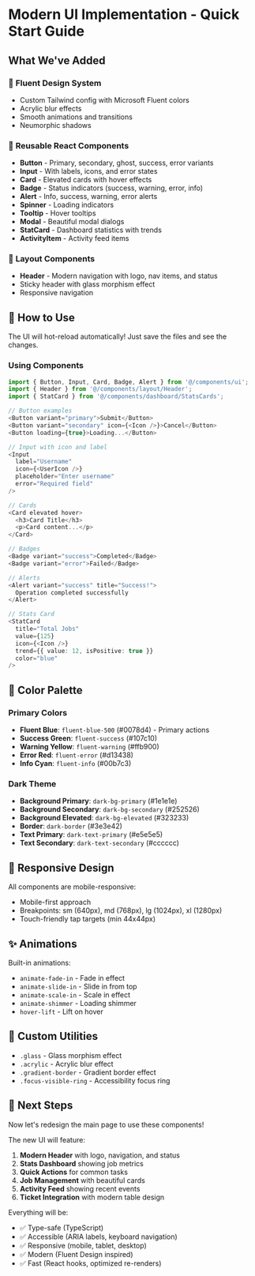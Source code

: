 # Modern UI Implementation - Quick Start Guide

## What We've Added

### 🎨 **Fluent Design System**
- Custom Tailwind config with Microsoft Fluent colors
- Acrylic blur effects
- Smooth animations and transitions
- Neumorphic shadows

### 🧩 **Reusable React Components**
- **Button** - Primary, secondary, ghost, success, error variants
- **Input** - With labels, icons, and error states
- **Card** - Elevated cards with hover effects
- **Badge** - Status indicators (success, warning, error, info)
- **Alert** - Info, success, warning, error alerts
- **Spinner** - Loading indicators
- **Tooltip** - Hover tooltips
- **Modal** - Beautiful modal dialogs
- **StatCard** - Dashboard statistics with trends
- **ActivityItem** - Activity feed items

### 📐 **Layout Components**
- **Header** - Modern navigation with logo, nav items, and status
- Sticky header with glass morphism effect
- Responsive navigation

## 🚀 How to Use

The UI will hot-reload automatically! Just save the files and see the changes.

### Using Components

```typescript
import { Button, Input, Card, Badge, Alert } from '@/components/ui';
import { Header } from '@/components/layout/Header';
import { StatCard } from '@/components/dashboard/StatsCards';

// Button examples
<Button variant="primary">Submit</Button>
<Button variant="secondary" icon={<Icon />}>Cancel</Button>
<Button loading={true}>Loading...</Button>

// Input with icon and label
<Input 
  label="Username"
  icon={<UserIcon />}
  placeholder="Enter username"
  error="Required field"
/>

// Cards
<Card elevated hover>
  <h3>Card Title</h3>
  <p>Card content...</p>
</Card>

// Badges
<Badge variant="success">Completed</Badge>
<Badge variant="error">Failed</Badge>

// Alerts
<Alert variant="success" title="Success!">
  Operation completed successfully
</Alert>

// Stats Card
<StatCard
  title="Total Jobs"
  value={125}
  icon={<Icon />}
  trend={{ value: 12, isPositive: true }}
  color="blue"
/>
```

## 🎨 Color Palette

### Primary Colors
- **Fluent Blue**: `fluent-blue-500` (#0078d4) - Primary actions
- **Success Green**: `fluent-success` (#107c10)
- **Warning Yellow**: `fluent-warning` (#ffb900)
- **Error Red**: `fluent-error` (#d13438)
- **Info Cyan**: `fluent-info` (#00b7c3)

### Dark Theme
- **Background Primary**: `dark-bg-primary` (#1e1e1e)
- **Background Secondary**: `dark-bg-secondary` (#252526)
- **Background Elevated**: `dark-bg-elevated` (#323233)
- **Border**: `dark-border` (#3e3e42)
- **Text Primary**: `dark-text-primary` (#e5e5e5)
- **Text Secondary**: `dark-text-secondary` (#cccccc)

## 📱 Responsive Design

All components are mobile-responsive:
- Mobile-first approach
- Breakpoints: sm (640px), md (768px), lg (1024px), xl (1280px)
- Touch-friendly tap targets (min 44x44px)

## ✨ Animations

Built-in animations:
- `animate-fade-in` - Fade in effect
- `animate-slide-in` - Slide in from top
- `animate-scale-in` - Scale in effect
- `animate-shimmer` - Loading shimmer
- `hover-lift` - Lift on hover

## 🔧 Custom Utilities

- `.glass` - Glass morphism effect
- `.acrylic` - Acrylic blur effect
- `.gradient-border` - Gradient border effect
- `.focus-visible-ring` - Accessibility focus ring

## 🚀 Next Steps

Now let's redesign the main page to use these components!

The new UI will feature:
1. **Modern Header** with logo, navigation, and status
2. **Stats Dashboard** showing job metrics
3. **Quick Actions** for common tasks
4. **Job Management** with beautiful cards
5. **Activity Feed** showing recent events
6. **Ticket Integration** with modern table design

Everything will be:
- ✅ Type-safe (TypeScript)
- ✅ Accessible (ARIA labels, keyboard navigation)
- ✅ Responsive (mobile, tablet, desktop)
- ✅ Modern (Fluent Design inspired)
- ✅ Fast (React hooks, optimized re-renders)
